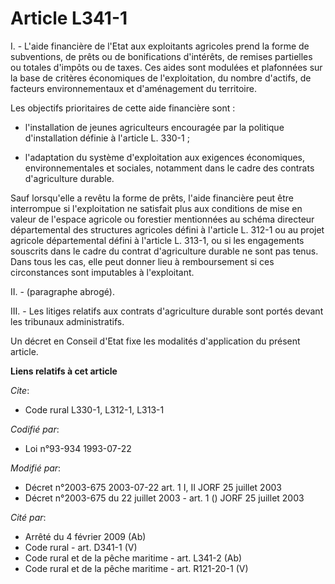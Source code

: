 # Article L341-1

I. - L'aide financière de l'Etat aux exploitants agricoles prend la forme de subventions, de prêts ou de bonifications
d'intérêts, de remises partielles ou totales d'impôts ou de taxes. Ces aides sont modulées et plafonnées sur la base de
critères économiques de l'exploitation, du nombre d'actifs, de facteurs environnementaux et d'aménagement du territoire.

Les objectifs prioritaires de cette aide financière sont :

- l'installation de jeunes agriculteurs encouragée par la politique d'installation définie à l'article L. 330-1 ;

- l'adaptation du système d'exploitation aux exigences économiques, environnementales et sociales, notamment dans le cadre
des contrats d'agriculture durable.

Sauf lorsqu'elle a revêtu la forme de prêts, l'aide financière peut être interrompue si l'exploitation ne satisfait plus aux
conditions de mise en valeur de l'espace agricole ou forestier mentionnées au schéma directeur départemental des structures
agricoles défini à l'article L. 312-1 ou au projet agricole départemental défini à l'article L. 313-1, ou si les engagements
souscrits dans le cadre du contrat d'agriculture durable ne sont pas tenus. Dans tous les cas, elle peut donner lieu à
remboursement si ces circonstances sont imputables à l'exploitant.

II. - (paragraphe abrogé).

III. - Les litiges relatifs aux contrats d'agriculture durable sont portés devant les tribunaux administratifs.

Un décret en Conseil d'Etat fixe les modalités d'application du présent article.

**Liens relatifs à cet article**

_Cite_:

  - Code rural L330-1, L312-1, L313-1

_Codifié par_:

  - Loi n°93-934 1993-07-22

_Modifié par_:

  - Décret n°2003-675 2003-07-22 art. 1 I, II JORF 25 juillet 2003
  - Décret n°2003-675 du 22 juillet 2003 - art. 1 () JORF 25 juillet 2003

_Cité par_:

  - Arrêté du 4 février 2009 (Ab)
  - Code rural - art. D341-1 (V)
  - Code rural et de la pêche maritime - art. L341-2 (Ab)
  - Code rural et de la pêche maritime - art. R121-20-1 (V)
